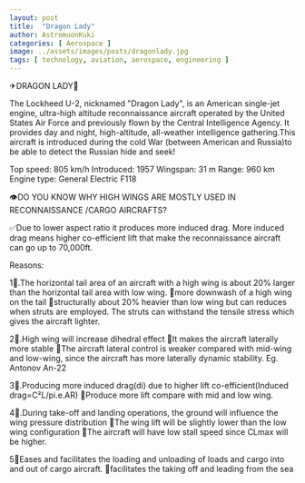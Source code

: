 ```yaml
---
layout: post
title:  "Dragon Lady"
author: AstromuonKuki
categories: [ Aerospace ]
image: ../assets/images/posts/dragonlady.jpg
tags: [ technology, aviation, aerospace, engineering ]
---
```


✈DRAGON LADY🚀
     

The Lockheed U-2, nicknamed "Dragon Lady", is an American single-jet engine, ultra-high altitude reconnaissance aircraft operated by the United States Air Force and previously flown by the Central Intelligence Agency. It provides day and night, high-altitude, all-weather intelligence gathering.This aircraft is introduced during the cold War (between American and Russia)to be able to detect the Russian hide and seek! 

Top speed: 805 km/h
Introduced: 1957
Wingspan: 31 m
Range: 960 km
Engine type: General Electric F118

👁‍DO YOU KNOW WHY HIGH WINGS ARE MOSTLY USED IN RECONNAISSANCE /CARGO AIRCRAFTS?

✅Due to lower aspect ratio it produces more induced drag. More induced drag means higher co-efficient lift that make the reconnaissance aircraft can go up to 70,000ft.

Reasons:

1⃣.The horizontal tail area of an aircraft with a high wing is about 20% larger than the horizontal tail area with low wing. 
✈more downwash of a high wing on the tail
✈structurally about 20% heavier than low wing but can reduces when struts are employed. The struts can withstand the tensile stress which gives the aircraft lighter. 

2⃣.High wing will increase dihedral effect 
🛫It makes the aircraft laterally more stable
🛫The aircraft lateral control is weaker compared with mid-wing and low-wing, since the aircraft has more laterally dynamic stability. 
Eg. Antonov An-22

3⃣.Producing more induced drag(di) due to higher lift co-efficient(Induced drag=C²L/pi.e.AR) 
🛩Produce more lift compare with mid and low wing. 

4⃣.During take-off and landing operations, the ground will influence the wing pressure distribution
✈The wing lift will be slightly lower than the low wing configuration
✈The aircraft will have low stall speed since CLmax will be higher. 

5⃣Eases and facilitates the loading and unloading of loads and cargo into and out of cargo aircraft. 
✈facilitates the taking off and leading from the sea
